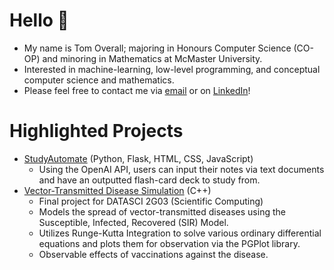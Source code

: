 # Hello 👋
- My name is Tom Overall; majoring in Honours Computer Science (CO-OP) and minoring in Mathematics at McMaster University.
- Interested in machine-learning, low-level programming, and conceptual computer science and mathematics.
- Please feel free to contact me via [email](t.overall@hotmail.com) or on [LinkedIn](https://www.linkedin.com/in/thomas-overall)!

# Highlighted Projects
- [StudyAutomate](https://github.com/tomoverall/Study-AutoMate) (Python, Flask, HTML, CSS, JavaScript)
  - Using the OpenAI API, users can input their notes via text documents and have an outputted flash-card deck to study from.
- [Vector-Transmitted Disease Simulation](https://github.com/tomoverall/Vector-Transmitted-Disease) (C++)
  - Final project for DATASCI 2G03 (Scientific Computing)
  - Models the spread of vector-transmitted diseases using the Susceptible, Infected, Recovered (SIR) Model.
  - Utilizes Runge-Kutta Integration to solve various ordinary differential equations and plots them for observation via the PGPlot library.
  - Observable effects of vaccinations against the disease.
